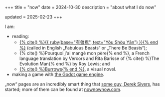 +++
title = "now"
date = 2024-10-30
description = "about what I do now"

updated = 2025-02-23
+++

I am:
- reading:
	- [{% cite() %}{{ ruby(base="有兽焉", text="Yǒu Shòu Yān") }}{% end %}](https://mangadex.org/title/151bca3e-db98-4ad2-8d8d-239943b91437/you-shou-yan) (called in English „Fabulous Beasts“ or „There Be Beasts“);
	- {% cite() %}Pourquoi j'ai mangé mon père{% end %}, a French language translation by Vercors and Rita Barisse of {% cite() %}The Evolution Man{% end %} by Roy Lewis; and
	- [{% cite() %}Burrows{% end %}](https://nikkonator5000.itch.io/burrows), a visual novel.
- making a game with [the Godot game engine](https://godotengine.org/).

„now“ pages are an incredibly smart thing that [some guy, Derek Sivers,](https://sive.rs) has started; more of them can be found at [nownownow.com](https://nownownow.com).
